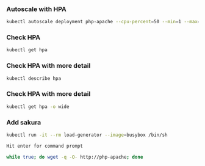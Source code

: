 ### Autoscale with HPA

```bash
kubectl autoscale deployment php-apache --cpu-percent=50 --min=1 --max=10
```

### Check HPA

```bash
kubectl get hpa
```

### Check HPA with more detail

```bash
kubectl describe hpa
```

### Check HPA with more detail

```bash
kubectl get hpa -o wide
```

### Add sakura
```bash
kubectl run -it --rm load-generator --image=busybox /bin/sh

Hit enter for command prompt

while true; do wget -q -O- http://php-apache; done
```